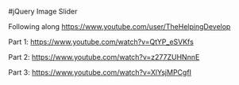 #jQuery Image Slider

Following along https://www.youtube.com/user/TheHelpingDevelop

Part 1: https://www.youtube.com/watch?v=QtYP_eSVKfs

Part 2: https://www.youtube.com/watch?v=z277ZUHNnnE

Part 3: https://www.youtube.com/watch?v=XlYsjMPCgfI
